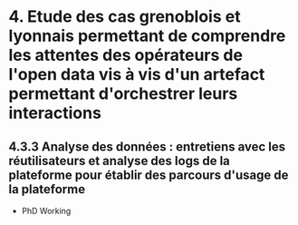 # 4. Etude des cas grenoblois et lyonnais permettant de comprendre les attentes des opérateurs de l'open data vis à vis d'un artefact permettant d'orchestrer leurs interactions

## 4.3.3 Analyse des données : entretiens avec les réutilisateurs et analyse des logs de la plateforme pour établir des parcours d'usage de la plateforme

- PhD Working 
